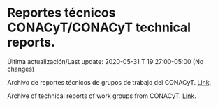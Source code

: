 # Reportes técnicos CONACyT/CONACyT technical reports.

Última actualización/Last update: 2020-05-31 T 19:27:00-05:00  (No changes)

Archivo de reportes técnicos de grupos de trabajo del CONACyT. [Link](https://coronavirus.conacyt.mx/productos/index.html).

Archive of technical reports of work groups from CONACyT. [Link](https://coronavirus.conacyt.mx/productos/index.html).
